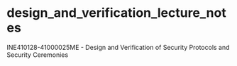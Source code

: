 # design_and_verification_lecture_notes
INE410128-41000025ME - Design and Verification of Security Protocols and Security Ceremonies
